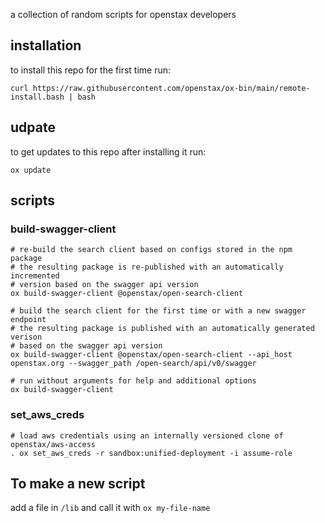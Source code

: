 a collection of random scripts for openstax developers

## installation
to install this repo for the first time run:
```
curl https://raw.githubusercontent.com/openstax/ox-bin/main/remote-install.bash | bash
```

## udpate
to get updates to this repo after installing it run:
```
ox update
```

## scripts

### build-swagger-client
```
# re-build the search client based on configs stored in the npm package
# the resulting package is re-published with an automatically incremented
# version based on the swagger api version
ox build-swagger-client @openstax/open-search-client

# build the search client for the first time or with a new swagger endpoint 
# the resulting package is published with an automatically generated verison
# based on the swagger api version
ox build-swagger-client @openstax/open-search-client --api_host openstax.org --swagger_path /open-search/api/v0/swagger

# run without arguments for help and additional options
ox build-swagger-client
```

### set_aws_creds
```
# load aws credentials using an internally versioned clone of openstax/aws-access
. ox set_aws_creds -r sandbox:unified-deployment -i assume-role
```

## To make a new script

add a file in `/lib` and call it with `ox my-file-name`
